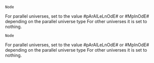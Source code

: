     Node

For parallel universes, set to the value #pArAlLeLnOdE# or #MpInOdE#
depending on the parallel universe type For other universes it is set to
nothing.

    Node

For parallel universes, set to the value #pArAlLeLnOdE# or #MpInOdE#
depending on the parallel universe type For other universes it is set to
nothing.
